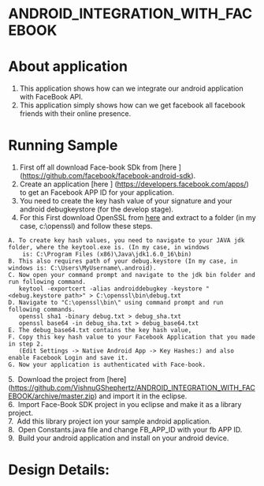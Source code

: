 ANDROID_INTEGRATION_WITH_FACEBOOK
=================================
# About application

1. This application shows how can we integrate our android application with FaceBook API.
2. This application simply shows how can we get facebook all facebook friends with their online presence.

# Running Sample

1. First off all download Face-book SDk from [here ] (https://github.com/facebook/facebook-android-sdk).
2. Create an application [here ] (https://developers.facebook.com/apps/) to get an Facebook APP ID for your 
   application.
3. You need to create the key hash value of your signature and your android debugkeystore (for the develop stage).
4. For this First download OpenSSL from [here](http://code.google.com/p/openssl-for-windows/downloads/list) and extract to a folder 
   (in my case, c:\openssl) and follow these steps.

```
A. To create key hash values, you need to navigate to your JAVA jdk folder, where the keytool.exe is. (In my case, in windows 
    is: C:\Program Files (x86)\Java\jdk1.6.0_16\bin)
B. This also requires path of your debug.keystore (In my case, in windows is: C:\Users\MyUsername\.android).
C. Now open your command prompt and navigate to the jdk bin folder and run following command.
   keytool -exportcert -alias androiddebugkey -keystore "<debug.keystore path>" > C:\openssl\bin\debug.txt
D. Navigate to "C:\openssl\bin\" using command prompt and run following commands.
   openssl sha1 -binary debug.txt > debug_sha.txt
   openssl base64 -in debug_sha.txt > debug_base64.txt
E. The debug_base64.txt contains the key hash value,
F. Copy this key hash value to your Facebook Application that you made in step 2.
   (Edit Settings -> Native Android App -> Key Hashes:) and also enable Facebook Login and save it.
G. Now your application is authenticated with Face-book.
```

5.&nbsp; Download the project from [here] (https://github.com/VishnuGShephertz/ANDROID_INTEGRATION_WITH_FACEBOOK/archive/master.zip) and import it in the eclipse.<br/>
6.&nbsp; Import Face-Book SDK project in you eclipse and make it as a library project.<br/>
7.&nbsp; Add this library project ion your sample android application.<br/>
8.&nbsp; Open Constants.java file and change FB_APP_ID with your fb APP ID.<br/>
9.&nbsp; Build your android application and install on your android device.<br/>

# Design Details:
